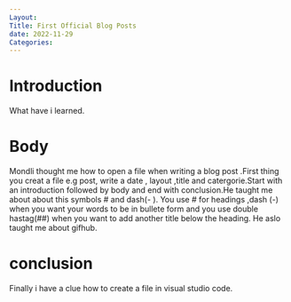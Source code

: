 ```yaml
---
Layout:
Title: First Official Blog Posts
date: 2022-11-29
Categories:
---
```


# Introduction

What have i learned.

# Body

Mondli thought me how to open a file when writing a blog post .First thing you creat a file e.g post, write a date , layout ,title and catergorie.Start with an introduction followed by body and end with conclusion.He taught me about about this symbols # and dash(- ). You use # for headings ,dash (-) when you want your words to be in bullete form and you use double hastag(##) when you want to add another title below the heading. He aslo taught me about gifhub.

# conclusion

Finally i have a clue how to create a file in visual studio code.
